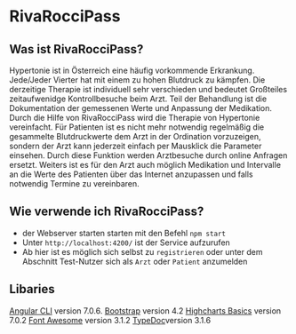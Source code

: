 # **RivaRocciPass**

## Was ist RivaRocciPass?
Hypertonie ist in Österreich eine häufig vorkommende Erkrankung. Jede/Jeder Vierter hat mit einem zu hohen Blutdruck zu kämpfen. Die derzeitige Therapie ist individuell sehr verschieden und bedeutet Großteiles zeitaufwenidge Kontrollbesuche beim Arzt. Teil der Behandlung ist die Dokumentation der gemessenen Werte und Anpassung der Medikation. 
Durch die Hilfe von RivaRocciPass wird die Therapie von Hypertonie vereinfacht. Für Patienten ist es nicht mehr notwendig regelmäßig die gesammelte Blutdruckwerte dem Arzt in der Ordination vorzuzeigen, sondern der Arzt kann jederzeit einfach per Mausklick die Parameter einsehen. Durch diese Funktion werden Arztbesuche durch online Anfragen ersetzt. Weiters ist es für den Arzt auch möglich Medikation und Intervalle an die Werte des Patienten über das Internet anzupassen und falls notwendig Termine zu vereinbaren.


## Wie verwende ich RivaRocciPass?
- der Webserver starten starten mit den Befehl `npm start`
- Unter `http://localhost:4200/` ist der Service aufzurufen
- Ab hier ist es möglich sich selbst zu `registrieren` oder unter dem Abschnitt Test-Nutzer sich als 
`Arzt` oder `Patient` anzumelden

## Libaries
[Angular CLI](https://github.com/angular/angular-cli) version 7.0.6.
[Bootstrap](https://getbootstrap.com/) version 4.2
[Highcharts Basics](https://www.highcharts.com/) version 7.0.2
[Font Awesome](https://fontawesome.com/) version 3.1.2
[TypeDoc](https://typedoc.org/)version 3.1.6
